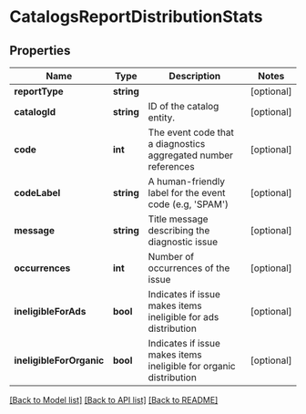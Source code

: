 # CatalogsReportDistributionStats

## Properties
Name | Type | Description | Notes
------------ | ------------- | ------------- | -------------
**reportType** | **string** |  | [optional] 
**catalogId** | **string** | ID of the catalog entity. | [optional] 
**code** | **int** | The event code that a diagnostics aggregated number references | [optional] 
**codeLabel** | **string** | A human-friendly label for the event code (e.g, &#39;SPAM&#39;) | [optional] 
**message** | **string** | Title message describing the diagnostic issue | [optional] 
**occurrences** | **int** | Number of occurrences of the issue | [optional] 
**ineligibleForAds** | **bool** | Indicates if issue makes items ineligible for ads distribution | [optional] 
**ineligibleForOrganic** | **bool** | Indicates if issue makes items ineligible for organic distribution | [optional] 

[[Back to Model list]](../README.md#documentation-for-models) [[Back to API list]](../README.md#documentation-for-api-endpoints) [[Back to README]](../README.md)



